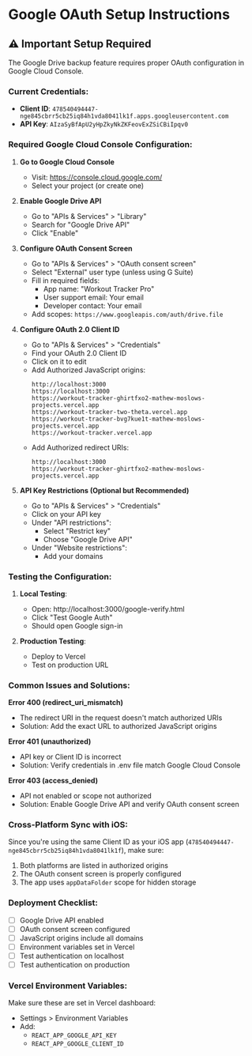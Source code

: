 # Google OAuth Setup Instructions

## ⚠️ Important Setup Required

The Google Drive backup feature requires proper OAuth configuration in Google Cloud Console.

### Current Credentials:
- **Client ID**: `478540494447-nge845cbrr5cb25iq84h1vda8041lk1f.apps.googleusercontent.com`
- **API Key**: `AIzaSyBfApU2yHpZkyNkZKFeovExZSiCBiIpqv0`

### Required Google Cloud Console Configuration:

1. **Go to Google Cloud Console**
   - Visit: https://console.cloud.google.com/
   - Select your project (or create one)

2. **Enable Google Drive API**
   - Go to "APIs & Services" > "Library"
   - Search for "Google Drive API"
   - Click "Enable"

3. **Configure OAuth Consent Screen**
   - Go to "APIs & Services" > "OAuth consent screen"
   - Select "External" user type (unless using G Suite)
   - Fill in required fields:
     - App name: "Workout Tracker Pro"
     - User support email: Your email
     - Developer contact: Your email
   - Add scopes: `https://www.googleapis.com/auth/drive.file`

4. **Configure OAuth 2.0 Client ID**
   - Go to "APIs & Services" > "Credentials"
   - Find your OAuth 2.0 Client ID
   - Click on it to edit
   - Add Authorized JavaScript origins:
     ```
     http://localhost:3000
     https://localhost:3000
     https://workout-tracker-ghirtfxo2-mathew-moslows-projects.vercel.app
     https://workout-tracker-two-theta.vercel.app
     https://workout-tracker-bvg7kue1t-mathew-moslows-projects.vercel.app
     https://workout-tracker.vercel.app
     ```
   - Add Authorized redirect URIs:
     ```
     http://localhost:3000
     https://workout-tracker-ghirtfxo2-mathew-moslows-projects.vercel.app
     ```

5. **API Key Restrictions (Optional but Recommended)**
   - Go to "APIs & Services" > "Credentials"
   - Click on your API key
   - Under "API restrictions":
     - Select "Restrict key"
     - Choose "Google Drive API"
   - Under "Website restrictions":
     - Add your domains

### Testing the Configuration:

1. **Local Testing**:
   - Open: http://localhost:3000/google-verify.html
   - Click "Test Google Auth"
   - Should open Google sign-in

2. **Production Testing**:
   - Deploy to Vercel
   - Test on production URL

### Common Issues and Solutions:

**Error 400 (redirect_uri_mismatch)**
- The redirect URI in the request doesn't match authorized URIs
- Solution: Add the exact URL to authorized JavaScript origins

**Error 401 (unauthorized)**
- API key or Client ID is incorrect
- Solution: Verify credentials in .env file match Google Cloud Console

**Error 403 (access_denied)**
- API not enabled or scope not authorized
- Solution: Enable Google Drive API and verify OAuth consent screen

### Cross-Platform Sync with iOS:

Since you're using the same Client ID as your iOS app (`478540494447-nge845cbrr5cb25iq84h1vda8041lk1f`), make sure:

1. Both platforms are listed in authorized origins
2. The OAuth consent screen is properly configured
3. The app uses `appDataFolder` scope for hidden storage

### Deployment Checklist:

- [ ] Google Drive API enabled
- [ ] OAuth consent screen configured
- [ ] JavaScript origins include all domains
- [ ] Environment variables set in Vercel
- [ ] Test authentication on localhost
- [ ] Test authentication on production

### Vercel Environment Variables:

Make sure these are set in Vercel dashboard:
- Settings > Environment Variables
- Add:
  - `REACT_APP_GOOGLE_API_KEY`
  - `REACT_APP_GOOGLE_CLIENT_ID`